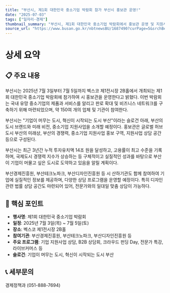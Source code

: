 ```yaml
---
title: "부산시, 제1회 대한민국 중소기업 박람회 참가 부산시 홍보관 운영!"
date: "2025-07-03"
tags: ["일자리·경제"]
thumbnail_summary: "부산시, 제1회 대한민국 중소기업 박람회에서 홍보관 운영 및 지원사업 소개."
source_url: "https://www.busan.go.kr/nbtnewsBU/1687490?curPage=5&srchBeginDt=&srchEndDt=&srchKey=&srchText="
---
```


# 상세 요약

## 📋 주요 내용
부산시는 2025년 7월 3일부터 7월 5일까지 벡스코 제1전시장 2B홀에서 개최되는 제1회 대한민국 중소기업 박람회에 참가하여 시 홍보관을 운영한다고 밝혔다. 이번 박람회는 국내 유망 중소기업의 제품과 서비스를 알리고 판로 확대 및 비즈니스 네트워크를 구축하기 위해 마련되었으며, 약 150여 개의 업체 및 기관이 참여한다.

부산시는 "기업이 머무는 도시, 혁신이 시작되는 도시 부산"이라는 슬로건 아래, 부산의 도시 브랜드와 미래 비전, 중소기업 지원사업을 소개할 예정이다. 홍보관은 글로벌 허브도시 부산의 미래상, 부산의 경쟁력, 중소기업 지원사업 홍보 구역, 지원사업 상담 공간 등으로 구성된다.

부산시는 최근 3년간 누적 투자유치액 14조 원을 달성하고, 고용률이 최고 수준을 기록하며, 국제도시 경쟁력 지수가 상승하는 등 구체적이고 실질적인 성과를 바탕으로 부산이 기업이 머물고 싶은 도시로 도약하고 있음을 알릴 계획이다.

부산경제진흥원, 부산테크노파크, 부산디자인진흥원 등 시 산하기관도 함께 참여하여 기업에 실질적인 정보를 제공하며, 다양한 상담 프로그램을 운영할 예정이다. 특히 디자인 관련 법률 상담 공간도 마련되어 있어, 전문가와의 일대일 맞춤 상담이 가능하다.

## 🎯 핵심 포인트
- **행사명**: 제1회 대한민국 중소기업 박람회
- **일정**: 2025년 7월 3일(목) ~ 7월 5일(토)
- **장소**: 벡스코 제1전시장 2B홀
- **참여기관**: 부산경제진흥원, 부산테크노파크, 부산디자인진흥원 등
- **주요 프로그램**: 기업 지원사업 상담, B2B 상담회, 크라우드 펀딩 Day, 전문가 특강, 라이브커머스 등
- **슬로건**: 기업이 머무는 도시, 혁신이 시작되는 도시 부산

## 📞 세부문의
경제정책과 (051-888-7694)